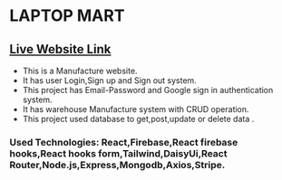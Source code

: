 # LAPTOP MART
## [Live Website Link]( https://paint-pro-99a0a.web.app/)
- This is a Manufacture website.
- It has user Login,Sign up and Sign out system.
- This project has Email-Password and Google sign in authentication system.
- It has warehouse Manufacture system with CRUD operation. 
- This project used database to get,post,update or delete data .
### Used Technologies: React,Firebase,React firebase hooks,React hooks form,Tailwind,DaisyUi,React Router,Node.js,Express,Mongodb,Axios,Stripe.